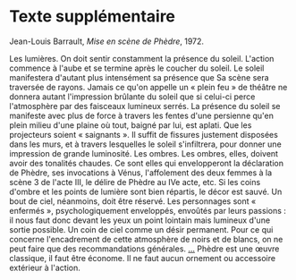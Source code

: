 # Texte supplémentaire
Jean-Louis Barrault, *Mise en scène de Phèdre*, 1972.

Les lumières. On doit sentir constamment la présence du soleil. L'action commence à l'aube et se termine après le coucher du soleil. Le soleil manifestera d'autant plus intensément sa présence que Sa scène sera traversée de rayons. Jamais ce qu'on appelle un « plein feu » de théâtre ne donnera autant l'impression brûlante du soleil que si celui-ci perce l'atmosphère par des faisceaux lumineux serrés. La présence du soleil se manifeste avec plus de force à travers les fentes d'une persienne qu'en plein milieu d'une plaine où tout, baigné par lui, est aplati.
Que les projecteurs soient « saignants ». Il suffit de fissures justement disposées dans les murs, et à travers lesquelles le soleil s'infiltrera, pour donner une impression de grande luminosité.
Les ombres. Les ombres, elles, doivent avoir des tonalités chaudes. Ce sont elles qui envelopperont la déclaration de Phèdre, ses invocations à Vénus, l'affolement des deux femmes à la scène 3 de l'acte III, le délire de Phèdre au IVe acte, etc.
Si les coins d'ombre et les points de lumière sont bien répartis, le décor est sauvé. Un bout de ciel, néanmoins, doit être réservé. Les personnages sont « enfermés », psychologiquement enveloppés, envoûtés par leurs passions : il nous faut donc devant les yeux un point lointain mais lumineux d'une sortie possible. Un coin de ciel comme un désir permanent.
Pour ce qui concerne l'encadrement de cette atmosphère de noirs et de blancs, on ne peut faire que des recommandations générales. [...](#) Phèdre est une œuvre classique, il faut être économe. Il ne faut aucun ornement ou accessoire extérieur à l'action.